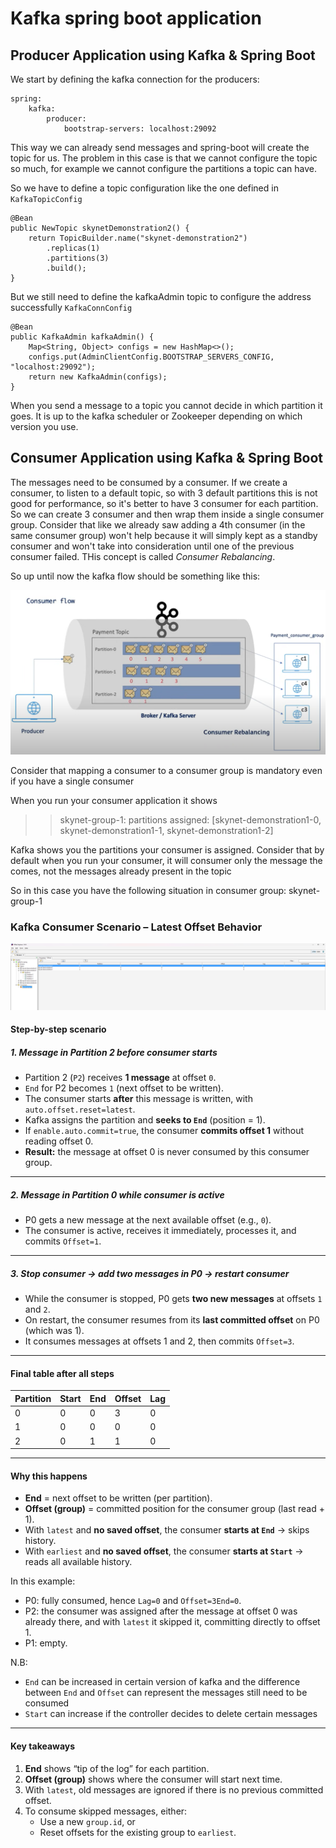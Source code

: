 # Kafka spring boot application

## Producer Application using Kafka & Spring Boot

We start by defining the kafka connection for the producers:

    spring:
        kafka:
            producer:
                bootstrap-servers: localhost:29092

This way we can already send messages and spring-boot will create the 
topic for us. The problem in this case is that we cannot configure the topic 
so much, for example we cannot configure the partitions a topic can have.

So we have to define a topic configuration like the one defined in `KafkaTopicConfig`

    @Bean
    public NewTopic skynetDemonstration2() {
        return TopicBuilder.name("skynet-demonstration2")
            .replicas(1)
            .partitions(3)
            .build();
    }

But we still need to define the kafkaAdmin topic to configure the address successfully `KafkaConnConfig`

    @Bean
    public KafkaAdmin kafkaAdmin() {
        Map<String, Object> configs = new HashMap<>();
        configs.put(AdminClientConfig.BOOTSTRAP_SERVERS_CONFIG, "localhost:29092");
        return new KafkaAdmin(configs);
    }

When you send a message to a topic you cannot decide in which partition it goes. It is up to the kafka scheduler or Zookeeper
depending on which version you use.


## Consumer Application using Kafka & Spring Boot

The messages need to be consumed by a consumer. If we create a consumer, to listen to a default topic, so with 3 default partitions
this is not good for performance, so it's better to have 3 consumer for each partition. So we can create 3 consumer and then wrap them inside
a single consumer group. Consider that like we already saw adding a 4th consumer (in the same consumer group) won't help because it will simply
kept as a standby consumer and won't take into consideration until one of the previous consumer failed. THis concept is called *Consumer Rebalancing*.

So up until now the kafka flow should be something like this:

![img.png](./images/kafka_spring_boot_application/consumer_flow.png)

Consider that mapping a consumer to a consumer group is mandatory even if you have a single consumer

When you run your consumer application it shows
>> skynet-group-1: partitions assigned: [skynet-demonstration1-0, skynet-demonstration1-1, skynet-demonstration1-2]

Kafka shows you the partitions your consumer is assigned.
Consider that by default when you run your consumer, it will consumer only the message the comes, not the messages already present in the topic

So in this case you have the following situation in consumer group: skynet-group-1


### Kafka Consumer Scenario – Latest Offset Behavior

![img.png](./images/kafka_spring_boot_application/consumer_partitions_offset.png)

#### Step-by-step scenario

##### 1. Message in Partition 2 before consumer starts
- Partition 2 (`P2`) receives **1 message** at offset `0`.
- `End` for P2 becomes `1` (next offset to be written).
- The consumer starts **after** this message is written, with `auto.offset.reset=latest`.
- Kafka assigns the partition and **seeks to `End`** (position = 1).
- If `enable.auto.commit=true`, the consumer **commits offset 1** without reading offset 0.
- **Result:** the message at offset 0 is never consumed by this consumer group.

---

##### 2. Message in Partition 0 while consumer is active
- P0 gets a new message at the next available offset (e.g., `0`).
- The consumer is active, receives it immediately, processes it, and commits `Offset=1`.

---

##### 3. Stop consumer → add two messages in P0 → restart consumer
- While the consumer is stopped, P0 gets **two new messages** at offsets `1` and `2`.
- On restart, the consumer resumes from its **last committed offset** on P0 (which was 1).
- It consumes messages at offsets 1 and 2, then commits `Offset=3`.

---

#### Final table after all steps

| Partition | Start | End | Offset | Lag |
|-----------|-------|-----|--------|-----|
| 0         | 0     | 0   | 3      | 0   |
| 1         | 0     | 0   | 0      | 0   |
| 2         | 0     | 1   | 1      | 0   |

---

#### Why this happens

- **End** = next offset to be written (per partition).
- **Offset (group)** = committed position for the consumer group (last read + 1).
- With `latest` and **no saved offset**, the consumer **starts at `End`** → skips history.
- With `earliest` and **no saved offset**, the consumer **starts at `Start`** → reads all available history.

In this example:
- P0: fully consumed, hence `Lag=0` and `Offset=3End=0`.
- P2: the consumer was assigned after the message at offset 0 was already there, and with `latest` it skipped it, committing directly to offset 1.
- P1: empty.

N.B:
- `End` can be increased in certain version of kafka and the difference between `End` and `Offset` can represent the messages still need to be consumed
- `Start` can increase if the controller decides to delete certain messages

---

#### Key takeaways
1. **End** shows “tip of the log” for each partition.
2. **Offset (group)** shows where the consumer will start next time.
3. With `latest`, old messages are ignored if there is no previous committed offset.
4. To consume skipped messages, either:
    - Use a new `group.id`, or
    - Reset offsets for the existing group to `earliest`.